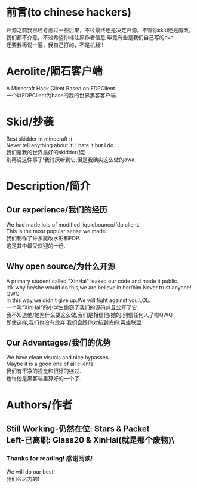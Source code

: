 # 前言(to chinese hackers)
开源之前我已经考虑过一些后果，不过最终还是决定开源。不管你skid还是魔改，我们都不介意。不过希望你标注原作者信息
毕竟有些是我们自己写的ovo\
还要我再说一遍，我自己打的，不是机翻!!
# Aerolite/陨石客户端
A Minecraft Hack Client Based on FDPClient.\
一个以FDPClient为base的我的世界黑客客户端.
# Skid/抄袭
Best skidder in minecraft :(\
Never tell anything about it! I hate it but i do.\
我们是我的世界最好的skidder(误)\
别再说这件事了!我讨厌听到它,但是我确实这么做的awa.
# Description/简介
## Our experience/我们的经历
We had made lots of modified liquidbounce/fdp client.\
This is the most popular sense we made.\
我们制作了许多魔改水影和FDP.\
这是其中最受欢迎的一份.
## Why open source/为什么开源
A primary student called "XinHai" leaked our code and made it public.\
Idk why he/she would do this,we are believe in her/him.Never trust anyone! QWQ\
In this way,we didn't give up.We will fight against you.LOL.\
一个叫"XinHai"的小学生偷窃了我们的源码并且公开了它.\
我不知道他/她为什么要这么做,我们是相信他/她的.别信任何人了啦QWQ\
即使这样,我们也没有放弃.我们会跟你对抗到底的.英雄联盟.
## Our Advantages/我们的优势
We have clean visuals and nice bypasses.\
Maybe it is a good one of all clients.\
我们有干净的视觉和很好的绕过.\
也许他是黑客端里算好的一个了.
# Authors/作者
Still Working-仍然在位: Stars & Packet\
Left-已离职: Glass20 & XinHai(就是那个废物)\
---------------------------------------------------
### Thanks for reading! 感谢阅读!
We will do our best!\
我们会尽力的!
